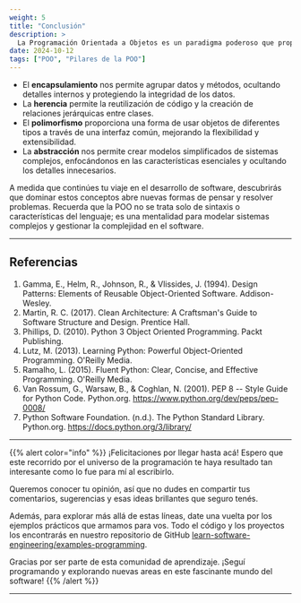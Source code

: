 ```yaml
---
weight: 5
title: "Conclusión"
description: >
  La Programación Orientada a Objetos es un paradigma poderoso que proporciona una forma de estructurar el código que refleja estrechamente las entidades del mundo real y sus interacciones. Los cuatro conceptos fundamentales que hemos explorado - encapsulamiento, herencia, polimorfismo y abstracción - trabajan juntos para crear código flexible, mantenible y reutilizable.
date: 2024-10-12
tags: ["POO", "Pilares de la POO"]
---
```


- El **encapsulamiento** nos permite agrupar datos y métodos, ocultando detalles internos y protegiendo la integridad de los datos.
- La **herencia** permite la reutilización de código y la creación de relaciones jerárquicas entre clases.
- El **polimorfismo** proporciona una forma de usar objetos de diferentes tipos a través de una interfaz común, mejorando la flexibilidad y extensibilidad.
- La **abstracción** nos permite crear modelos simplificados de sistemas complejos, enfocándonos en las características esenciales y ocultando los detalles innecesarios.

A medida que continúes tu viaje en el desarrollo de software, descubrirás que dominar estos conceptos abre nuevas formas de pensar y resolver problemas. Recuerda que la POO no se trata solo de sintaxis o características del lenguaje; es una mentalidad para modelar sistemas complejos y gestionar la complejidad en el software.

---

## Referencias

1. Gamma, E., Helm, R., Johnson, R., & Vlissides, J. (1994). Design Patterns: Elements of Reusable Object-Oriented Software. Addison-Wesley.
2. Martin, R. C. (2017). Clean Architecture: A Craftsman's Guide to Software Structure and Design. Prentice Hall.
3. Phillips, D. (2010). Python 3 Object Oriented Programming. Packt Publishing.
4. Lutz, M. (2013). Learning Python: Powerful Object-Oriented Programming. O'Reilly Media.
5. Ramalho, L. (2015). Fluent Python: Clear, Concise, and Effective Programming. O'Reilly Media.
6. Van Rossum, G., Warsaw, B., & Coghlan, N. (2001). PEP 8 -- Style Guide for Python Code. Python.org. https://www.python.org/dev/peps/pep-0008/
7. Python Software Foundation. (n.d.). The Python Standard Library. Python.org. https://docs.python.org/3/library/

---

{{% alert color="info" %}}
¡Felicitaciones por llegar hasta acá! Espero que este recorrido por el universo de la programación te haya resultado tan interesante como lo fue para mí al escribirlo.

Queremos conocer tu opinión, así que no dudes en compartir tus comentarios, sugerencias y esas ideas brillantes que seguro tenés.

Además, para explorar más allá de estas líneas, date una vuelta por los ejemplos prácticos que armamos para vos. Todo el código y los proyectos los encontrarás en nuestro repositorio de GitHub [learn-software-engineering/examples-programming](https://github.com/learn-software-engineering/examples-programming).

Gracias por ser parte de esta comunidad de aprendizaje. ¡Seguí programando y explorando nuevas areas en este fascinante mundo del software!
{{% /alert %}}

---
